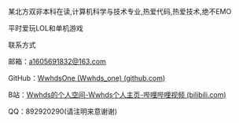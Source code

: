 某北方双非本科在读,计算机科学与技术专业,热爱代码,热爱技术,绝不EMO

平时爱玩LOL和单机游戏

联系方式

邮箱：a1605691832@163.com

GitHub：[WwhdsOne (Wwhds_one) (github.com)](https://github.com/WwhdsOne)

B站：[Wwhds的个人空间-Wwhds个人主页-哔哩哔哩视频 (bilibili.com)](https://space.bilibili.com/85778548?spm_id_from=333.1007.0.0)

QQ：892920290(请注明来意谢谢)
